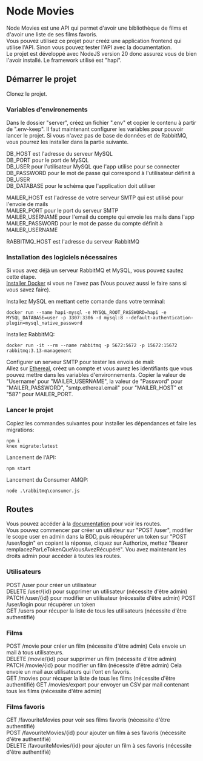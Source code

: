 # Node Movies

Node Movies est une API qui permet d'avoir une bibliothèque de films et d'avoir une liste de ses films favoris.  
Vous pouvez utilisez ce projet pour creéz une application frontend qui utilise l'API.
Sinon vous pouvez tester l'API avec la documentation.  
Le projet est développé avec NodeJS version 20 donc assurez vous de bien l'avoir installé.
Le framework utilisé est "hapi".

## Démarrer le projet

Clonez le projet.

### Variables d'environements

Dans le dossier "server", créez un fichier ".env" et copier le contenu à partir de ".env-keep".
Il faut maintenant configurer les variables pour pouvoir lancer le projet.
Si vous n'avez pas de base de données et de RabbitMQ, vous pourrez les installer dans la partie suivante.

DB_HOST est l'adresse du serveur MySQL  
DB_PORT pour le port de MySQL  
DB_USER pour l'utilisateur MySQL que l'app utilise pour se connecter  
DB_PASSWORD pour le mot de passe qui correspond à l'utilisateur définit à DB_USER  
DB_DATABASE pour le schéma que l'application doit utiliser

MAILER_HOST est l'adresse de votre serveur SMTP qui est utilisé pour l'envoie de mails  
MAILER_PORT pour le port du serveur SMTP  
MAILER_USERNAME pour l'email du compte qui envoie les mails dans l'app  
MAILER_PASSWORD pour le mot de passe du compte définit à MAILER_USERNAME

RABBITMQ_HOST est l'adresse du serveur RabbitMQ

### Installation des logiciels nécessaires

Si vous avez déjà un serveur RabbitMQ et MySQL, vous pouvez sautez cette étape.  
[Installer Docker](https://docs.docker.com/get-docker/) si vous ne l'avez pas (Vous pouvez aussi le faire sans si vous
savez faire).

Installez MySQL en mettant cette comande dans votre terminal:
```shell
docker run --name hapi-mysql -e MYSQL_ROOT_PASSWORD=hapi -e MYSQL_DATABASE=user -p 3307:3306 -d mysql:8 --default-authentication-plugin=mysql_native_password
```
Installez RabbitMQ:
```shell
docker run -it --rm --name rabbitmq -p 5672:5672 -p 15672:15672 rabbitmq:3.13-management
```

Configurer un serveur SMTP pour tester les envois de mail:  
Allez sur [Ethereal](https://ethereal.email/), créez un compte et vous aurez les identifiants que vous pouvez mettre
dans les variables d'environnements. Copier la valeur de "Username' pour "MAILER_USERNAME", la valeur de "Password" pour
"MAILER_PASSWORD", "smtp.ethereal.email" pour "MAILER_HOST" et "587" pour MAILER_PORT.

### Lancer le projet

Copiez les commandes suivantes pour installer les dépendances et faire les migrations:
```shell
npm i
knex migrate:latest
```

Lancement de l'API:
```shell
npm start
```

Lancement du Consumer AMQP:
```shell
node .\rabbitmq\consumer.js
```

## Routes

Vous pouvez accéder à la [documentation](http://localhost:3000/documentation) pour voir les routes.  
Vous pouvez commencer par créer un utilisteur sur "POST /user", modifier le scope user en admin dans la BDD, puis
récupérer un token sur "POST /user/login" en copiant la réponse, cliquez sur Authorize, mettez
"Bearer remplacezParLeTokenQueVousAvezRécupéré". Vou avez maintenant les droits admin pour accéder à toutes les routes.

### Utilisateurs

POST /user pour créer un utilisateur  
DELETE /user/{id} pour supprimer un utilisateur (nécessite d'être admin)  
PATCH /user/{id}  pour modifier un utilisateur (nécessite d'être admin)
POST /user/login pour récupérer un token  
GET /users pour récuper la liste de tous les utilisateurs (nécessite d'être authentifié)

### Films

POST /movie pour créer un film (nécessite d'être admin) Cela envoie un mail à tous utilisateurs.  
DELETE /movie/{id} pour supprimer un film (nécessite d'être admin)  
PATCH /movie/{id} pour modifier un film (nécessite d'être admin) Cela envoie un mail aux utilisateurs qui l'ont en
favoris.  
GET /movies pour récuper la liste de tous les films (nécessite d'être authentifié)
GET /movies/export pour envoyer un CSV par mail contenant tous les films (nécessite d'être admin)

### Films favoris

GET /favouriteMovies pour voir ses films favoris (nécessite d'être authentifié)  
POST /favouriteMovies/{id} pour ajouter un film à ses favoris (nécessite d'être authentifié)  
DELETE /favouriteMovies/{id} pour ajouter un film à ses favoris (nécessite d'être authentifié)
